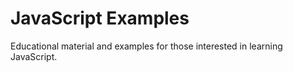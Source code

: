 # JavaScript Examples

Educational material and examples for those interested in learning JavaScript.
